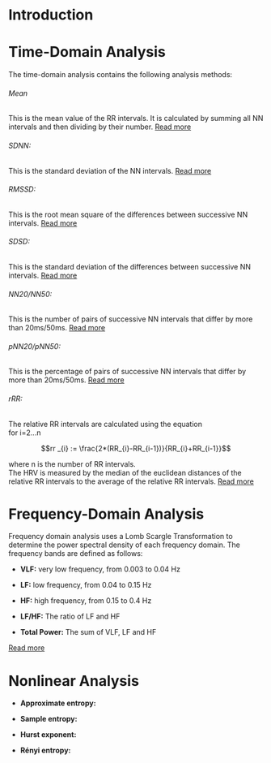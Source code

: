 # Introduction

# Time-Domain Analysis

The time-domain analysis contains the following analysis methods:

###### Mean

This is the mean value of the RR intervals. It is calculated by summing all NN intervals and then dividing by their number. [Read more](https://en.wikipedia.org/wiki/Mean#Arithmetic_mean_(AM))


###### SDNN:

This is the standard deviation of the NN intervals. [Read more](https://en.wikipedia.org/wiki/Heart_rate_variability#Time-domain_methods[36])


###### RMSSD:

This is the root mean square of the differences between successive NN intervals. [Read more](https://en.wikipedia.org/wiki/Heart_rate_variability#Time-domain_methods[36])


###### SDSD:

This is the standard deviation of the differences between successive NN intervals. [Read more](https://en.wikipedia.org/wiki/Heart_rate_variability#Time-domain_methods[36])


###### NN20/NN50:

This is the number of pairs of successive NN intervals that differ by more than 20ms/50ms. [Read more](https://en.wikipedia.org/wiki/Heart_rate_variability#Time-domain_methods[36])


###### pNN20/pNN50:

This is the percentage of pairs of successive NN intervals that differ by more than 20ms/50ms. [Read more](https://en.wikipedia.org/wiki/Heart_rate_variability#Time-domain_methods[36])


###### rRR:

The relative RR intervals are calculated using the equation\
for i=2...n
```math
rr _{i} := \frac{2*(RR_{i}-RR_{i-1})}{RR_{i}+RR_{i-1}}
```
where n is the number of RR intervals.\
The HRV is measured by the median of the euclidean distances of the relative RR intervals to the average of the relative RR intervals. [Read more](https://marcusvollmer.github.io/HRV/files/paper_method.pdf)

# Frequency-Domain Analysis

Frequency domain analysis uses a Lomb Scargle Transformation to determine the power spectral density of each frequency domain. The frequency bands are defined as follows:

- **VLF:** very low frequency, from 0.003 to 0.04 Hz

- **LF:** low frequency, from 0.04 to 0.15 Hz

- **HF:** high frequency, from 0.15 to 0.4 Hz

- **LF/HF:** The ratio of LF and HF

- **Total Power:** The sum of VLF, LF and HF

[Read more](https://en.wikipedia.org/wiki/Heart_rate_variability#Frequency-domain_methods[36])

# Nonlinear Analysis

- **Approximate entropy:**

- **Sample entropy:**

- **Hurst exponent:**

- **Rényi entropy:**
